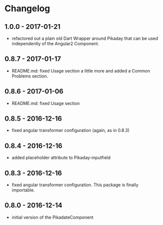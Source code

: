 # Changelog

## 1.0.0 - 2017-01-21

- refactored out a plain old Dart Wrapper around Pikaday that can be used independently of the Angular2 Component.

## 0.8.7 - 2017-01-17

- README.md: fixed Usage section a little more and added a Common Problems section.

## 0.8.6 - 2017-01-06

- README.md: fixed Usage section

## 0.8.5 - 2016-12-16

- fixed angular transformer configuration (again, as in 0.8.3)

## 0.8.4 - 2016-12-16

- added placeholder attribute to Pikaday-inputfield 

## 0.8.3 - 2016-12-16

- fixed angular transformer configuration. This package is finally importable.

## 0.8.0 - 2016-12-14

- initial version of the PikadateComponent
